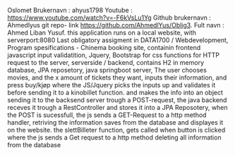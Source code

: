 Oslomet Brukernavn : ahyus1798 Youtube : https://www.youtube.com/watch?v=-F6kVsLu1Yg
Github brukernavn : Ahmedlyus
git repo- link https://github.com/AhmedlYus/Oblig3.
Fult navn : Ahmed Liban Yusuf.
this application runs on a local website, with serverport:8080
Last obligatory assigment in DATA1700 / Webdevelopment, 
Program spesifications - 
Chinema booking site, containin frontend javascript input validatition, Jquery, Bootstrap for css functions for HTTP request to the server,
serverside / backend, contains H2 in memory database, JPA reposetory, java springboot server, 
The user chooses movies, and the x amount of tickets they want, inputs their information, and press buy/kjøp 
where the JS/Jquery picks the inputs up and validates it before sending it to a kinobillet function. and makes
the info into an object sending it to the backsend server trough a POST-request, the java backend receves it trough a RestController
and stores it into a JPA Reposotery, when the POST is sucessfull, the js sends a GET-Request to a http method handler, retriving 
the information saves from the database and displayes it on the website.
the slettBilleter function, gets called when button is clicked where the js sends a Get request to a http method deleting all information from the database
